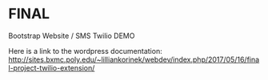 # FINAL
Bootstrap Website / SMS Twilio DEMO
 
Here is a link to the wordpress documentation: http://sites.bxmc.poly.edu/~lilliankorinek/webdev/index.php/2017/05/16/final-project-twilio-extension/
